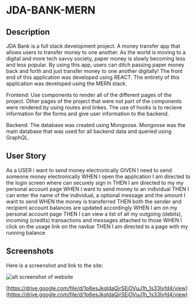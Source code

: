# JDA-BANK-MERN

## Description

JDA Bank is a full stack development project. A money transfer app that allows users to transfer money to one another. As the world is moving to a digital and more tech savvy society, paper money is slowly becoming less and less popular. By using this app, users can ditch passing paper money back and forth and just transfer money to one another digitally! The front end of this application was developed using REACT. The entirety of this application was developed using the MERN stack.

Frontend:
Use components to render all of the different pages of the project. Other pages of the project that were not part of the components were rendered by using routes and linkes. The use of hooks is to recieve information for the forms and give user information to the backend.

Backend:
The database was created using Mongoose. Mongoose was the main database that was used for all backend data and queried using GraphQL.

## User Story

As a USER i want to send money electronically
GIVEN I need to send someone money electronically
WHEN I open the application I am directed to the login screen where can securely sign in
THEN I am directed to my my personal account page
WHEN I want to send money to an individual
THEN I can enter the name of the individual, a optional message and the amount I want to send
WHEN the money is transferred
THEN both the sender and recipient account balances are updated accordingly
WHEN I am on my personal account page
THEN I can view a list of all my outgoing (debits), incoming (credits) transactions and messages attached to those
WHEN I click on the usage link on the navbar
THEN I am directed to a page with my running balance

## Screenshots

Here is a screenshot and link to the site:

![alt screenshot of website](/JDA-BANK-MERN/client/public/website-screenshot.jpg)

[https://drive.google.com/file/d/1p6esJkqldaQjrSEjOVuJ1h_1s33Iyfd4/view](https://drive.google.com/file/d/1p6esJkqldaQjrSEjOVuJ1h_1s33Iyfd4/view)
